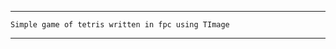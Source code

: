 --------------------------------------------------------------------------------

    Simple game of tetris written in fpc using TImage

--------------------------------------------------------------------------------
